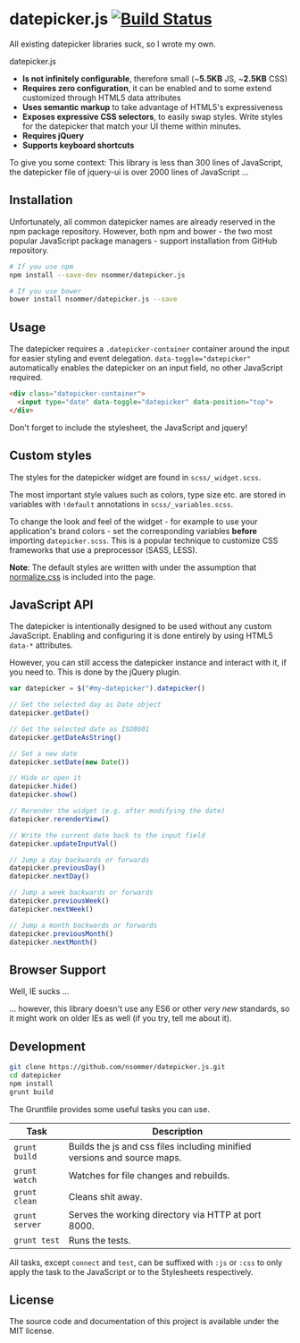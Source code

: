 # datepicker.js [![Build Status](https://travis-ci.org/nsommer/datepicker.js.svg?branch=master)](https://travis-ci.org/nsommer/datepicker.js)

All existing datepicker libraries suck, so I wrote my own.

datepicker.js

* **Is not infinitely configurable**, therefore small (~**5.5KB** JS, ~**2.5KB** CSS)
* **Requires zero configuration**, it can be enabled and to some extend customized through HTML5 data attributes
* **Uses semantic markup** to take advantage of HTML5's expressiveness
* **Exposes expressive CSS selectors**, to easily swap styles. Write styles for the datepicker that match your UI theme within minutes.
* **Requires jQuery**
* **Supports keyboard shortcuts**

To give you some context: This library is less than 300 lines of JavaScript, the datepicker file of jquery-ui is over 2000 lines of JavaScript ...

## Installation

Unfortunately, all common datepicker names are already reserved in the npm package repository. However, both npm and bower - the two most popular JavaScript package managers - support installation from GitHub repository.

```bash
# If you use npm
npm install --save-dev nsommer/datepicker.js

# If you use bower
bower install nsommer/datepicker.js --save
```

## Usage

The datepicker requires a `.datepicker-container` container around the input for easier styling and event delegation. `data-toggle="datepicker"` automatically enables the datepicker on an input field, no other JavaScript required.

```html
<div class="datepicker-container">
  <input type="date" data-toggle="datepicker" data-position="top">
</div>
```

Don't forget to include the stylesheet, the JavaScript and jquery!

## Custom styles

The styles for the datepicker widget are found in `scss/_widget.scss`.

The most important style values such as colors, type size etc. are stored in variables with `!default` annotations in `scss/_variables.scss`.

To change the look and feel of the widget - for example to use your application's brand colors - set the corresponding variables **before** importing `datepicker.scss`. This is a popular technique to customize CSS frameworks that use a preprocessor (SASS, LESS).

**Note**: The default styles are written with under the assumption that [normalize.css](https://github.com/necolas/normalize.css/) is included into the page. 

## JavaScript API

The datepicker is intentionally designed to be used without any custom JavaScript. Enabling and configuring it is done entirely by using HTML5 `data-*` attributes.

However, you can still access the datepicker instance and interact with it, if you need to. This is done by the jQuery plugin.

```javascript
var datepicker = $("#my-datepicker").datepicker()

// Get the selected day as Date object
datepicker.getDate()

// Get the selected date as ISO8601
datepicker.getDateAsString()

// Set a new date
datepicker.setDate(new Date())

// Hide or open it
datepicker.hide()
datepicker.show()

// Rerender the widget (e.g. after modifying the date)
datepicker.rerenderView()

// Write the current date back to the input field
datepicker.updateInputVal()

// Jump a day backwards or forwards
datepicker.previousDay()
datepicker.nextDay()

// Jump a week backwards or forwards
datepicker.previousWeek()
datepicker.nextWeek()

// Jump a month backwards or forwards
datepicker.previousMonth()
datepicker.nextMonth()
```

## Browser Support

Well, IE sucks ...

... however, this library doesn't use any ES6 or other *very new* standards, so it might work on older IEs as well (if you try, tell me about it).

## Development

```bash
git clone https://github.com/nsommer/datepicker.js.git
cd datepicker
npm install
grunt build
```

The Gruntfile provides some useful tasks you can use.

| Task | Description |
|------|-------------|
| `grunt build` | Builds the js and css files including minified versions and source maps. |
| `grunt watch` | Watches for file changes and rebuilds. |
| `grunt clean` | Cleans shit away. |
| `grunt server` | Serves the working directory via HTTP at port 8000. |
| `grunt test` | Runs the tests. |

All tasks, except `connect` and `test`, can be suffixed with `:js` or `:css` to only apply the task to the JavaScript or to the Stylesheets respectively.

## License

The source code and documentation of this project is available under the MIT license.
